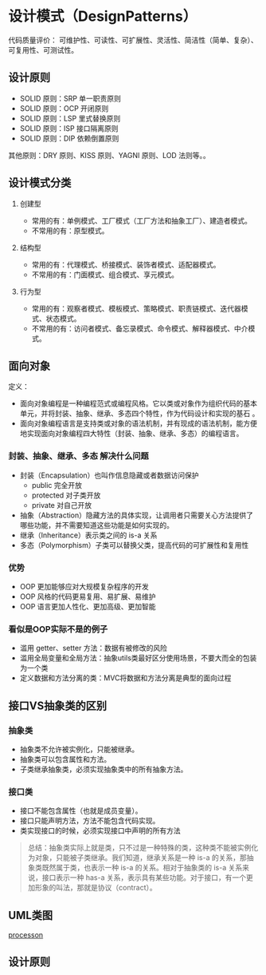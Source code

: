 # 设计模式（DesignPatterns）

代码质量评价： 可维护性、可读性、可扩展性、灵活性、简洁性（简单、复杂）、可复用性、可测试性。

## 设计原则
- SOLID 原则：SRP 单一职责原则
- SOLID 原则：OCP 开闭原则
- SOLID 原则：LSP 里式替换原则
- SOLID 原则：ISP 接口隔离原则
- SOLID 原则：DIP 依赖倒置原则

其他原则：DRY 原则、KISS 原则、YAGNI 原则、LOD 法则等。。


## 设计模式分类
1. 创建型
   - 常用的有：单例模式、工厂模式（工厂方法和抽象工厂）、建造者模式。
   - 不常用的有：原型模式。

2. 结构型
   - 常用的有：代理模式、桥接模式、装饰者模式、适配器模式。
   - 不常用的有：门面模式、组合模式、享元模式。

3. 行为型
   - 常用的有：观察者模式、模板模式、策略模式、职责链模式、迭代器模式、状态模式。
   - 不常用的有：访问者模式、备忘录模式、命令模式、解释器模式、中介模式。


## 面向对象
定义：
- 面向对象编程是一种编程范式或编程风格。它以类或对象作为组织代码的基本单元，并将封装、抽象、继承、多态四个特性，作为代码设计和实现的基石 。
- 面向对象编程语言是支持类或对象的语法机制，并有现成的语法机制，能方便地实现面向对象编程四大特性（封装、抽象、继承、多态）的编程语言。

### 封装、抽象、继承、多态 解决什么问题
- 封装（Encapsulation）也叫作信息隐藏或者数据访问保护
  - public 完全开放
  - protected 对子类开放
  - private 对自己开放
- 抽象（Abstraction）隐藏方法的具体实现，让调用者只需要关心方法提供了哪些功能，并不需要知道这些功能是如何实现的。
- 继承（Inheritance）表示类之间的 is-a 关系
- 多态（Polymorphism）子类可以替换父类，提高代码的可扩展性和复用性
<DesignPatterns01/>

### 优势
- OOP 更加能够应对大规模复杂程序的开发
- OOP 风格的代码更易复用、易扩展、易维护
- OOP 语言更加人性化、更加高级、更加智能

### 看似是OOP实际不是的例子
- 滥用 getter、setter 方法：数据有被修改的风险
- 滥用全局变量和全局方法：抽象utils类最好区分使用场景，不要大而全的包装为一个类
- 定义数据和方法分离的类：MVC将数据和方法分离是典型的面向过程

## 接口VS抽象类的区别

### 抽象类
- 抽象类不允许被实例化，只能被继承。
- 抽象类可以包含属性和方法。
- 子类继承抽象类，必须实现抽象类中的所有抽象方法。

### 接口类
- 接口不能包含属性（也就是成员变量）。
- 接口只能声明方法，方法不能包含代码实现。
- 类实现接口的时候，必须实现接口中声明的所有方法

> 总结：抽象类实际上就是类，只不过是一种特殊的类，这种类不能被实例化为对象，只能被子类继承。我们知道，继承关系是一种 is-a 的关系，那抽象类既然属于类，也表示一种 is-a 的关系。相对于抽象类的 is-a 关系来说，接口表示一种
has-a 关系，表示具有某些功能。对于接口，有一个更加形象的叫法，那就是协议（contract）。

## UML类图
[processon](https://processon.com/)

## 设计原则





<script setup>
import DesignPatterns01 from './components/DesignPatterns/designPatterns01.vue'
</script>

